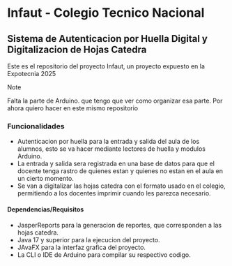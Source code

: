 # Infaut - Colegio Tecnico Nacional

## Sistema de Autenticacion por Huella Digital y Digitalizacion de Hojas Catedra

Este es el repositorio del proyecto Infaut,
un proyecto expuesto en la Expotecnia 2025

> [!NOTE]
> Falta la parte de Arduino. que tengo que ver como organizar esa parte.
> Por ahora quiero hacer en este mismo repositorio

### Funcionalidades

- Autenticacion por huella para la entrada y salida del aula de los alumnos,
  esto se va hacer mediante lectores de huella y modulos Arduino.
- La entrada y salida sera registrada en una base de datos para que el docente tenga
  rastro de quienes estan y quienes no estan en el aula en un cierto momento.
- Se van a digitalizar las hojas catedra con el formato usado en el colegio, permitiendo
  a los docentes imprimir cuando les parezca necesario.

#### Dependencias/Requisitos

- JasperReports para la generacion de reportes, que corresponden a las hojas catedra.
- Java 17 y superior para la ejecucion del proyecto.
- JAvaFX para la interfaz grafica del proyecto.
- La CLI o IDE de Arduino para compilar su respectivo codigo.
